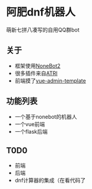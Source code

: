 # 阿肥dnf机器人
萌新七拼八凑写的自用QQ群bot

## 关于
- 框架使用[NoneBot2](https://github.com/nonebot2)
- 很多插件来自[ATRI](https://github.com/Kyomotoi/ATRI)
- 前端摸了[vue-admin-template](https://github.com/PanJiaChen/vue-admin-template)

## 功能列表
- 一个基于nonebot的机器人
- 一个vue前端
- 一个flask后端

## T0D0
- 前端
- 后端
- dnf计算器的集成（在看代码了